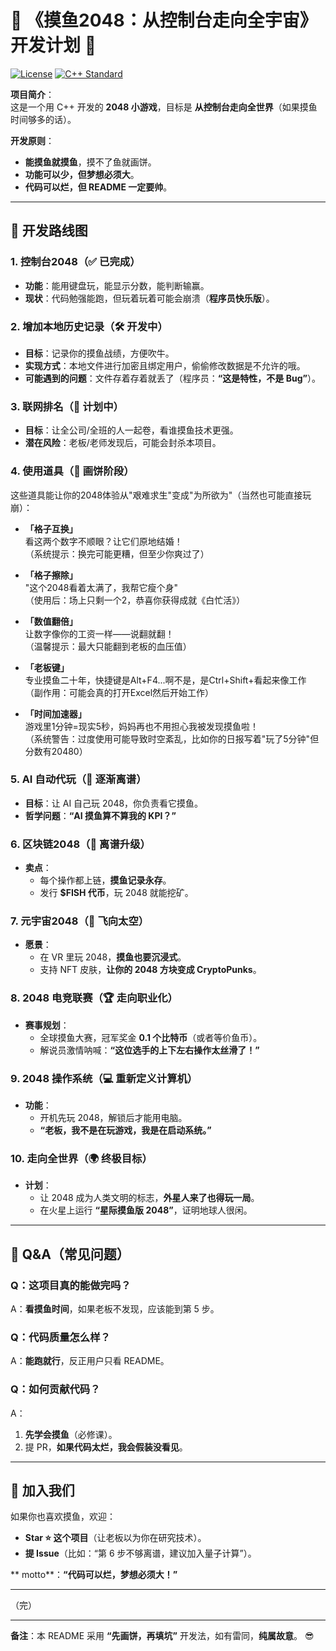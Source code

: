 # 🚀 **《摸鱼2048：从控制台走向全宇宙》开发计划** 🚀  
[![License](https://img.shields.io/badge/License-404-yellow.svg)](https://www.gnu.org/licenses/gpl-3.0)
[![C++ Standard](https://img.shields.io/badge/C++-11/14/17/20/23/26-blue.svg)](https://en.cppreference.com/)

**项目简介**：  
这是一个用 C++ 开发的 **2048 小游戏**，目标是 **从控制台走向全世界**（如果摸鱼时间够多的话）。  

**开发原则**：  
- **能摸鱼就摸鱼**，摸不了鱼就画饼。  
- **功能可以少，但梦想必须大**。  
- **代码可以烂，但 README 一定要帅**。  

---

## 📜 **开发路线图**

### **1. 控制台2048（✅ 已完成）**  
- **功能**：能用键盘玩，能显示分数，能判断输赢。  
- **现状**：代码勉强能跑，但玩着玩着可能会崩溃（**程序员快乐版**）。  

### **2. 增加本地历史记录（🛠 开发中）**  
- **目标**：记录你的摸鱼战绩，方便吹牛。
- **实现方式**：本地文件进行加密且绑定用户，偷偷修改数据是不允许的哦。  
- **可能遇到的问题**：文件存着存着就丢了（程序员：**“这是特性，不是 Bug”**）。  

### **3. 联网排名（📅 计划中）**  
- **目标**：让全公司/全班的人一起卷，看谁摸鱼技术更强。  
- **潜在风险**：老板/老师发现后，可能会封杀本项目。  

### **4. 使用道具（🤔 画饼阶段）**  

这些道具能让你的2048体验从"艰难求生"变成"为所欲为"（当然也可能直接玩崩）：

- **「格子互换」**  
  看这两个数字不顺眼？让它们原地结婚！  
  （系统提示：换完可能更糟，但至少你爽过了）

- **「格子擦除」**  
  "这个2048看着太满了，我帮它瘦个身"  
  （使用后：场上只剩一个2，恭喜你获得成就《白忙活》）

- **「数值翻倍」**  
  让数字像你的工资一样——说翻就翻！  
  （温馨提示：最大只能翻到老板的血压值）

- **「老板键」**  
  专业摸鱼二十年，快捷键是Alt+F4...啊不是，是Ctrl+Shift+看起来像工作  
  （副作用：可能会真的打开Excel然后开始工作）

- **「时间加速器」**  
  游戏里1分钟=现实5秒，妈妈再也不用担心我被发现摸鱼啦！  
  （系统警告：过度使用可能导致时空紊乱，比如你的日报写着"玩了5分钟"但分数有20480）

### **5. AI 自动代玩（🌌 逐渐离谱）**  
- **目标**：让 AI 自己玩 2048，你负责看它摸鱼。  
- **哲学问题**：**“AI 摸鱼算不算我的 KPI？”**  

### **6. 区块链2048（💎 离谱升级）**  
- **卖点**：  
  - 每个操作都上链，**摸鱼记录永存**。  
  - 发行 **$FISH 代币**，玩 2048 就能挖矿。  

### **7. 元宇宙2048（🚀 飞向太空）**  
- **愿景**：  
  - 在 VR 里玩 2048，**摸鱼也要沉浸式**。  
  - 支持 NFT 皮肤，**让你的 2048 方块变成 CryptoPunks**。  

### **8. 2048 电竞联赛（🏆 走向职业化）**  
- **赛事规划**：  
  - 全球摸鱼大赛，冠军奖金 **0.1 个比特币**（或者等价鱼币）。  
  - 解说员激情呐喊：**“这位选手的上下左右操作太丝滑了！”**  

### **9. 2048 操作系统（💻 重新定义计算机）**  
- **功能**：  
  - 开机先玩 2048，解锁后才能用电脑。  
  - **“老板，我不是在玩游戏，我是在启动系统。”**  

### **10. 走向全世界（🌍 终极目标）**  
- **计划**：  
  - 让 2048 成为人类文明的标志，**外星人来了也得玩一局**。  
  - 在火星上运行 **“星际摸鱼版 2048”**，证明地球人很闲。  

---

## 🤷 **Q&A（常见问题）**  

### **Q：这项目真的能做完吗？**  
A：**看摸鱼时间**，如果老板不发现，应该能到第 5 步。  

### **Q：代码质量怎么样？**  
A：**能跑就行**，反正用户只看 README。  

### **Q：如何贡献代码？**  
A：  
1. **先学会摸鱼**（必修课）。  
2. 提 PR，**如果代码太烂，我会假装没看见**。  

---

## 🎉 **加入我们**  
如果你也喜欢摸鱼，欢迎：  
- **Star ⭐ 这个项目**（让老板以为你在研究技术）。  
- **提 Issue**（比如：“第 6 步不够离谱，建议加入量子计算”）。  

** motto**：**“代码可以烂，梦想必须大！”**  

---

（完）  

---

**备注**：本 README 采用 **“先画饼，再填坑”** 开发法，如有雷同，**纯属故意**。 😎
